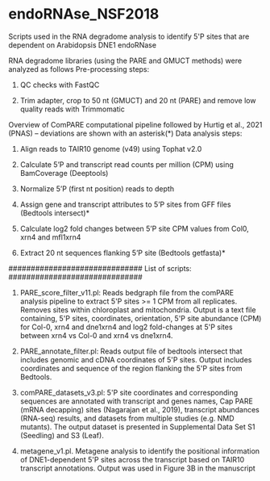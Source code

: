 # endoRNAse_NSF2018
Scripts used in the RNA degradome analysis to identify 5'P sites that are dependent on Arabidopsis DNE1 endoRNase

RNA degradome libraries (using the PARE and GMUCT methods) were analyzed as follows
Pre-processing steps: 
1. QC checks with FastQC

2. Trim adapter, crop to 50 nt (GMUCT) and 20 nt (PARE) and remove low quality reads with Trimmomatic 

Overview of ComPARE computational pipeline followed by Hurtig et al., 2021 (PNAS) – deviations are shown with an asterisk(*) 
Data analysis steps:
1. Align reads to TAIR10 genome (v49) using Tophat v2.0 

2. Calculate 5’P and transcript read counts per million (CPM) using BamCoverage (Deeptools)

3. Normalize 5’P (first nt position) reads to depth

4. Assign gene and transcript attributes to 5’P sites from GFF files (Bedtools intersect)*

5. Calculate log2 fold changes between 5’P site CPM values from Col0, xrn4 and mfl1xrn4 

6. Extract 20 nt sequences flanking 5’P site (Bedtools getfasta)*

##############################
List of scripts:
##############################
1. PARE_score_filter_v11.pl: Reads bedgraph file from the comPARE analysis pipeline to extract 5'P sites >= 1 CPM from all replicates. Removes sites within chloroplast and mitochondria. Output is a text file containing, 5'P sites, coordinates, orientation, 5'P site abundance (CPM) for Col-0, xrn4 and dne1xrn4  and log2 fold-changes at 5'P sites between xrn4 vs Col-0 and xrn4 vs dne1xrn4.   

2. PARE_annotate_filter.pl: Reads output file of bedtools intersect that includes genomic and cDNA coordinates of 5'P sites. Output includes coordinates and sequence of the region flanking the 5'P sites from Bedtools.  

3. comPARE_datasets_v3.pl: 5'P site coordinates and corresponding sequences are annotated with transcript and genes names, Cap PARE (mRNA decapping) sites (Nagarajan et al., 2019),  transcript abundances (RNA-seq) results, and datasets from multiple studies (e.g. NMD mutants). The output dataset is presented in Supplemental Data Set S1 (Seedling) and S3 (Leaf).  

4. metagene_v1.pl. Metagene analysis to identify the positional information of DNE1-dependent 5'P sites across the transcript based on TAIR10 transcript annotations. Output was used in Figure 3B in the manuscript 


